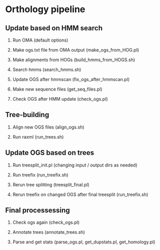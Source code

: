 Orthology pipeline
==================


Update based on HMM search
-----------

1. Run OMA (default options)

2. Make ogs.txt file from OMA output (make_ogs_from_HOG.pl)

3. Make alignments from HOGs (build_hmms_from_HOGS.sh)

4. Search hmms (search_hmms.sh)

5. Update OGS after hmmscan (fix_ogs_after_hmmscan.pl)

6. Make new sequence files (get_seq_files.pl)

7. Check OGS after HMM update (check_ogs.pl)


Tree-building
--------

1. Align new OGS files (align_ogs.sh)

2. Run raxml (run_trees.sh)


Update OGS based on trees
------

1. Run treesplit_init.pl (changing input / output dirs as needed)

2. Run treefix (run_treefix.sh)

3. Rerun tree splitting (treesplit_final.pl)

4. Rerun treefix on changed OGS after final treesplit (run_treefix.sh)


Final processessing
--------

1. Check ogs again (check_ogs.pl)

2. Annotate trees (annotate_trees.sh)

3. Parse and get stats (parse_ogs.pl, get_dupstats.pl, get_homology.pl)
